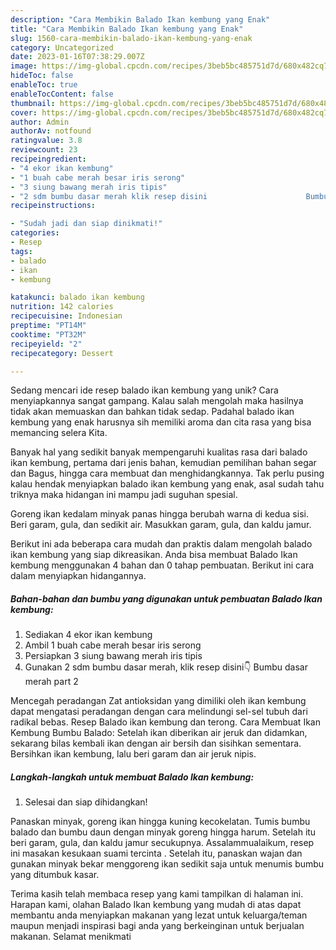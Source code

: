 ```yaml
---
description: "Cara Membikin Balado Ikan kembung yang Enak"
title: "Cara Membikin Balado Ikan kembung yang Enak"
slug: 1560-cara-membikin-balado-ikan-kembung-yang-enak
category: Uncategorized
date: 2023-01-16T07:38:29.007Z
image: https://img-global.cpcdn.com/recipes/3beb5bc485751d7d/680x482cq70/balado-ikan-kembung-foto-resep-utama.jpg
hideToc: false
enableToc: true
enableTocContent: false
thumbnail: https://img-global.cpcdn.com/recipes/3beb5bc485751d7d/680x482cq70/balado-ikan-kembung-foto-resep-utama.jpg
cover: https://img-global.cpcdn.com/recipes/3beb5bc485751d7d/680x482cq70/balado-ikan-kembung-foto-resep-utama.jpg
author: Admin
authorAv: notfound
ratingvalue: 3.8
reviewcount: 23
recipeingredient:
- "4 ekor ikan kembung"
- "1 buah cabe merah besar iris serong"
- "3 siung bawang merah iris tipis"
- "2 sdm bumbu dasar merah klik resep disini                      Bumbu dasar merah part 2"
recipeinstructions:

- "Sudah jadi dan siap dinikmati!"
categories:
- Resep
tags:
- balado
- ikan
- kembung

katakunci: balado ikan kembung 
nutrition: 142 calories
recipecuisine: Indonesian
preptime: "PT14M"
cooktime: "PT32M"
recipeyield: "2"
recipecategory: Dessert

---
```





Sedang mencari ide resep balado ikan kembung yang unik? Cara menyiapkannya sangat gampang. Kalau salah mengolah maka hasilnya tidak akan memuaskan dan bahkan tidak sedap. Padahal balado ikan kembung yang enak harusnya sih memiliki aroma dan cita rasa yang bisa memancing selera Kita.





Banyak hal yang sedikit banyak mempengaruhi kualitas rasa dari balado ikan kembung, pertama dari jenis bahan, kemudian pemilihan bahan segar dan Bagus, hingga cara membuat dan menghidangkannya. Tak perlu pusing kalau hendak menyiapkan balado ikan kembung yang enak,      asal sudah tahu triknya maka hidangan ini mampu jadi suguhan spesial.














Goreng ikan kedalam minyak panas hingga berubah warna di kedua sisi. Beri garam, gula, dan sedikit air. Masukkan garam, gula, dan kaldu jamur.






Berikut ini ada beberapa cara mudah dan praktis dalam mengolah balado ikan kembung yang siap dikreasikan. Anda bisa membuat Balado Ikan kembung menggunakan 4 bahan dan 0 tahap pembuatan. Berikut ini cara dalam menyiapkan hidangannya.

<!--inarticleads1-->

##### Bahan-bahan dan bumbu yang digunakan untuk pembuatan Balado Ikan kembung:

1. Sediakan 4 ekor ikan kembung
1. Ambil 1 buah cabe merah besar iris serong
1. Persiapkan 3 siung bawang merah iris tipis
1. Gunakan 2 sdm bumbu dasar merah, klik resep disini👇                      Bumbu dasar merah part 2


Mencegah peradangan Zat antioksidan yang dimiliki oleh ikan kembung dapat mengatasi peradangan dengan cara melindungi sel-sel tubuh dari radikal bebas. Resep Balado ikan kembung dan terong. Cara Membuat Ikan Kembung Bumbu Balado: Setelah ikan diberikan air jeruk dan didamkan, sekarang bilas kembali ikan dengan air bersih dan sisihkan sementara. Bersihkan ikan kembung, lalu beri garam dan air jeruk nipis. 

<!--inarticleads2-->

##### Langkah-langkah untuk membuat Balado Ikan kembung:


1. Selesai dan siap dihidangkan!

Panaskan minyak, goreng ikan hingga kuning kecokelatan. Tumis bumbu balado dan bumbu daun dengan minyak goreng hingga harum. Setelah itu beri garam, gula, dan kaldu jamur secukupnya. Assalammualaikum, resep ini masakan kesukaan suami tercinta ️. Setelah itu, panaskan wajan dan gunakan minyak bekar menggoreng ikan sedikit saja untuk menumis bumbu yang ditumbuk kasar. 

Terima kasih telah membaca resep yang kami tampilkan di halaman ini. Harapan kami, olahan Balado Ikan kembung yang mudah di atas dapat membantu anda menyiapkan makanan yang lezat untuk keluarga/teman maupun menjadi inspirasi bagi anda yang berkeinginan untuk berjualan makanan. Selamat menikmati
